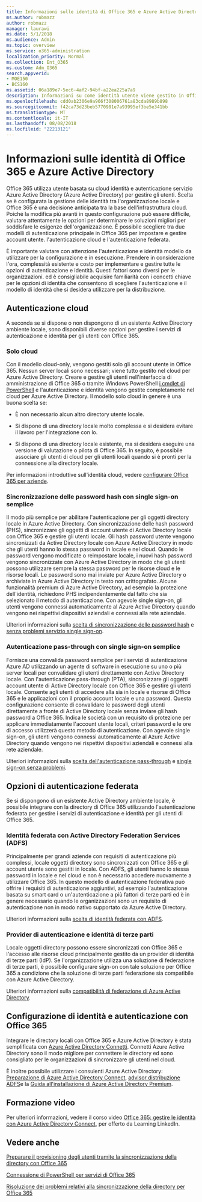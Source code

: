 ```yaml
---
title: Informazioni sulle identità di Office 365 e Azure Active Directory
ms.author: robmazz
author: robmazz
manager: laurawi
ms.date: 5/1/2018
ms.audience: Admin
ms.topic: overview
ms.service: o365-administration
localization_priority: Normal
ms.collection: Ent_O365
ms.custom: Adm_O365
search.appverid:
- MOE150
- BCS160
ms.assetid: 06a189e7-5ec6-4af2-94bf-a22ea225a7a9
description: Informazioni su come identità utente viene gestito in Office 365.
ms.openlocfilehash: cdd0ab2306e9a966f308006761a83cda8989b898
ms.sourcegitcommit: f42ca73d23beb5770981e7a93995ef3be5e341bb
ms.translationtype: MT
ms.contentlocale: it-IT
ms.lasthandoff: 08/08/2018
ms.locfileid: "22213121"
---
```

# <a name="understanding-office-365-identity-and-azure-active-directory"></a>Informazioni sulle identità di Office 365 e Azure Active Directory

Office 365 utilizza utente basata su cloud identità e autenticazione servizio Azure Active Directory (Azure Active Directory) per gestire gli utenti. Scelta se è configurata la gestione delle identità tra l'organizzazione locale e Office 365 è una decisione anticipata tra la base dell'infrastruttura cloud. Poiché la modifica più avanti in questo configurazione può essere difficile, valutare attentamente le opzioni per determinare le soluzioni migliori per soddisfare le esigenze dell'organizzazione. È possibile scegliere tra due modelli di autenticazione principale in Office 365 per impostare e gestire account utente. l'autenticazione cloud e l'autenticazione federata.
  
È importante valutare con attenzione l'autenticazione e identità modello da utilizzare per la configurazione e in esecuzione. Prendere in considerazione l'ora, complessità esistente e costo per implementare e gestire tutte le opzioni di autenticazione e identità. Questi fattori sono diversi per le organizzazioni. ed è consigliabile acquisire familiarità con i concetti chiave per le opzioni di identità che consentono di scegliere l'autenticazione e il modello di identità che si desidera utilizzare per la distribuzione.
  
## <a name="cloud-authentication"></a>Autenticazione cloud

A seconda se si dispone o non dispongono di un esistente Active Directory ambiente locale, sono disponibili diverse opzioni per gestire i servizi di autenticazione e identità per gli utenti con Office 365.
  
### <a name="cloud-only"></a>Solo cloud

Con il modello cloud-only, vengono gestiti solo gli account utente in Office 365. Nessun server locali sono necessari; viene tutto gestito nel cloud per Azure Active Directory. Creare e gestire gli utenti nell'interfaccia di amministrazione di Office 365 o tramite Windows PowerShell [i cmdlet di PowerShell](https://go.microsoft.com/fwlink/p/?LinkId=698471) e l'autenticazione e identità vengono gestite completamente nel cloud per Azure Active Directory. Il modello solo cloud in genere è una buona scelta se: 
  
- È non necessario alcun altro directory utente locale.
    
- Si dispone di una directory locale molto complessa e si desidera evitare il lavoro per l'integrazione con lo.
    
- Si dispone di una directory locale esistente, ma si desidera eseguire una versione di valutazione o pilota di Office 365. In seguito, è possibile associare gli utenti di cloud per gli utenti locali quando si è pronti per la connessione alla directory locale.
    
Per informazioni introduttive sull'identità cloud, vedere [configurare Office 365 per aziende](https://support.office.com/article/6a3a29a0-e616-4713-99d1-15eda62d04fa).
  
### <a name="password-hash-sync-with-seamless-single-sign-on"></a>Sincronizzazione delle password hash con single sign-on semplice

Il modo più semplice per abilitare l'autenticazione per gli oggetti directory locale in Azure Active Directory. Con sincronizzazione delle hash password (PHS), sincronizzare gli oggetti di account utente di Active Directory locale con Office 365 e gestire gli utenti locale. Gli hash password utente vengono sincronizzati da Active Directory locale con Azure Active Directory in modo che gli utenti hanno lo stessa password in locale e nel cloud. Quando le password vengono modificate o reimpostare locale, i nuovi hash password vengono sincronizzate con Azure Active Directory in modo che gli utenti possono utilizzare sempre la stessa password per le risorse cloud e le risorse locali. Le password sono mai inviate per Azure Active Directory o archiviate in Azure Active Directory in testo non crittografato. Alcune funzionalità premium di Azure Active Directory, ad esempio la protezione dell'identità, richiedono PHS indipendentemente dal fatto che sia selezionato il metodo di autenticazione. Con agevole single sign-on, gli utenti vengono connessi automaticamente al Azure Active Directory quando vengono nei rispettivi dispositivi aziendali e connessi alla rete aziendale.
  
Ulteriori informazioni sulla [scelta di sincronizzazione delle password hash](https://docs.microsoft.com/en-us/azure/security/azure-ad-choose-authn) e [senza problemi servizio single sign-on](https://docs.microsoft.com/en-us/azure/active-directory/connect/active-directory-aadconnect-sso).
  
### <a name="pass-through-authentication-with-seamless-single-sign-on"></a>Autenticazione pass-through con single sign-on semplice

Fornisce una convalida password semplice per i servizi di autenticazione Azure AD utilizzando un agente di software in esecuzione su uno o più server locali per convalidare gli utenti direttamente con Active Directory locale. Con l'autenticazione pass-through (PTA), sincronizzare gli oggetti account utente di Active Directory locale con Office 365 e gestire gli utenti locale. Consente agli utenti di accedere alla sia in locale e risorse di Office 365 e le applicazioni con il proprio account locale e una password. Questa configurazione consente di convalidare le password degli utenti direttamente a fronte di Active Directory locale senza inviare gli hash password a Office 365. Indica le società con un requisito di protezione per applicare immediatamente l'account utente locali, criteri password e le ore di accesso utilizzerà questo metodo di autenticazione. Con agevole single sign-on, gli utenti vengono connessi automaticamente al Azure Active Directory quando vengono nei rispettivi dispositivi aziendali e connessi alla rete aziendale.
  
Ulteriori informazioni sulla [scelta dell'autenticazione pass-through](https://docs.microsoft.com/en-us/azure/security/azure-ad-choose-authn) e [single sign-on senza problemi](https://docs.microsoft.com/en-us/azure/active-directory/connect/active-directory-aadconnect-sso).
  
## <a name="federated-authentication-options"></a>Opzioni di autenticazione federata

Se si dispongono di un esistente Active Directory ambiente locale, è possibile integrare con la directory di Office 365 utilizzando l'autenticazione federata per gestire i servizi di autenticazione e identità per gli utenti di Office 365.
  
### <a name="federated-identity-with-active-directory-federation-services-ad-fs"></a>Identità federata con Active Directory Federation Services (ADFS)

Principalmente per grandi aziende con requisiti di autenticazione più complessi, locale oggetti directory sono sincronizzati con Office 365 e gli account utente sono gestiti in locale. Con ADFS, gli utenti hanno lo stessa password in locale e nel cloud e non è necessario accedere nuovamente a utilizzare Office 365. In questo modello di autenticazione federativa può offrire i requisiti di autenticazione aggiuntivi, ad esempio l'autenticazione basata su smart card o un'autenticazione a più fattori di terze parti ed è in genere necessario quando le organizzazioni sono un requisito di autenticazione non in modo nativo supportato da Azure Active Directory.
  
Ulteriori informazioni sulla [scelta di identità federata con ADFS](https://docs.microsoft.com/en-us/azure/security/azure-ad-choose-authn).
  
### <a name="third-party-authentication-and-identity-providers"></a>Provider di autenticazione e identità di terze parti

Locale oggetti directory possono essere sincronizzati con Office 365 e l'accesso alle risorse cloud principalmente gestito da un provider di identità di terze parti (IdP). Se l'organizzazione utilizza una soluzione di federazione di terze parti, è possibile configurare sign-on con tale soluzione per Office 365 a condizione che la soluzione di terze parti federazione sia compatibile con Azure Active Directory.
  
Ulteriori informazioni sulla [compatibilità di federazione di Azure Active Directory](https://docs.microsoft.com/en-us/azure/active-directory/connect/active-directory-aadconnect-federation-compatibility).
  
## <a name="configuring-identity-and-authentication-with-office-365"></a>Configurazione di identità e autenticazione con Office 365

Integrare le directory locali con Office 365 e Azure Active Directory è stata semplificata con [Azure Active Directory Connetti](https://docs.microsoft.com/en-us/azure/active-directory/connect/active-directory-aadconnect). Connetti Azure Active Directory sono il modo migliore per connettere le directory ed sono consigliato per le organizzazioni di sincronizzare gli utenti nel cloud.
  
È inoltre possibile utilizzare i consulenti Azure Active Directory: [Preparazione di Azure Active Directory Connect](https://aka.ms/aadconnectpwsync), [advisor distribuzione ADFS](https://aka.ms/adfsguidance)e la [Guida all'installazione di Azure Active Directory Premium](https://aka.ms/aadpguidance).
  
## <a name="video-training"></a>Formazione video

Per ulteriori informazioni, vedere il corso video [Office 365: gestire le identità con Azure Active Directory Connect](https://support.office.com/article/90991a1d-c0ab-479a-b413-35c9706f6fed.aspx), per offerto da Learning LinkedIn.
  
## <a name="see-also"></a>Vedere anche

[Preparare il provisioning degli utenti tramite la sincronizzazione della directory con Office 365](https://support.office.com/article/prepare-to-provision-users-through-directory-synchronization-to-office-365-01920974-9e6f-4331-a370-13aea4e82b3e)
  
[Connessione di PowerShell per servizi di Office 365](https://support.office.com/article/06a743bb-ceb6-49a9-a61d-db4ffdf54fa6)
  
[Risoluzione dei problemi relativi alla sincronizzazione della directory per Office 365](https://support.office.com/article/fixing-problems-with-directory-synchronization-for-office-365-79c43023-5a47-45ae-8068-d8a26eee6bc2d)
  

